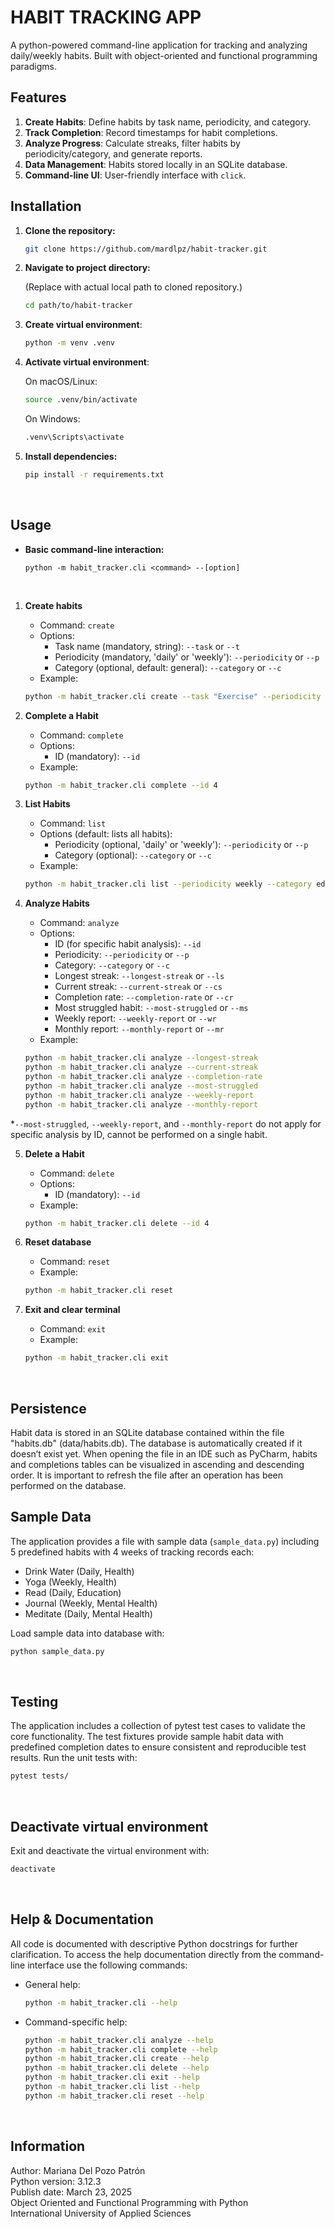 # HABIT TRACKING APP

A python-powered command-line application for tracking and analyzing daily/weekly habits. Built with object-oriented and functional programming paradigms.


## Features
1. **Create Habits**: Define habits by task name, periodicity, and category.
2. **Track Completion**: Record timestamps for habit completions.
3. **Analyze Progress**: Calculate streaks, filter habits by periodicity/category, and generate reports.
4. **Data Management**: Habits stored locally in an SQLite database.
4. **Command-line UI**: User-friendly interface with `click`.


## Installation

1. **Clone the repository:**
   ```bash
   git clone https://github.com/mardlpz/habit-tracker.git  
   ```

2. **Navigate to project directory:**

   (Replace with actual local path to cloned repository.)
   ```bash
   cd path/to/habit-tracker
   ```

3. **Create virtual environment**:
   ```bash
   python -m venv .venv
   ```
   
4. **Activate virtual environment**:
   
   On macOS/Linux:
   ```bash
   source .venv/bin/activate 
    ```
   On Windows:
    ```bash
   .venv\Scripts\activate
   ```

5. **Install dependencies:**
   ```bash
   pip install -r requirements.txt
   ```
<br/>

## Usage

- **Basic command-line interaction:**
   
      python -m habit_tracker.cli <command> --[option]
<br/>

1. **Create habits**
   - Command: `create`
   - Options:
     - Task name (mandatory, string): `--task` or `--t`
     - Periodicity (mandatory, 'daily' or 'weekly'): `--periodicity` or `--p`
     - Category (optional, default: general): `--category` or `--c`
   - Example:
   ```bash
   python -m habit_tracker.cli create --task "Exercise" --periodicity daily --category health
   ```

2. **Complete a Habit**
   - Command: `complete`
   - Options:
     - ID (mandatory): `--id`
   - Example:
   ```bash
   python -m habit_tracker.cli complete --id 4
   ```

3. **List Habits**
   - Command: `list`
   - Options (default: lists all habits):
     - Periodicity (optional, 'daily' or 'weekly'): `--periodicity` or `--p`
     - Category (optional): `--category` or `--c`
   - Example:
   ```bash
   python -m habit_tracker.cli list --periodicity weekly --category education
   ```

4. **Analyze Habits**
      - Command: `analyze`
      - Options:
        - ID (for specific habit analysis): `--id`
        - Periodicity: `--periodicity` or `--p`
        - Category: `--category` or `--c`
        - Longest streak: `--longest-streak` or `--ls`
        - Current streak: `--current-streak` or `--cs`
        - Completion rate: `--completion-rate` or `--cr`
        - Most struggled habit: `--most-struggled` or `--ms`
        - Weekly report: `--weekly-report` or `--wr`
        - Monthly report: `--monthly-report` or `--mr`
      - Example:
      ```bash
      python -m habit_tracker.cli analyze --longest-streak
      python -m habit_tracker.cli analyze --current-streak
      python -m habit_tracker.cli analyze --completion-rate
      python -m habit_tracker.cli analyze --most-struggled
      python -m habit_tracker.cli analyze --weekly-report
      python -m habit_tracker.cli analyze --monthly-report
      ```
   
*`--most-struggled`, `--weekly-report`, and `--monthly-report` do not apply for specific analysis by ID, cannot be performed on a single habit.

5. **Delete a Habit**
   - Command: `delete`
   - Options:
     - ID (mandatory): `--id`
   - Example:
   ```bash
   python -m habit_tracker.cli delete --id 4
   ```

6. **Reset database**
   - Command: `reset`
   - Example:
   ```bash
   python -m habit_tracker.cli reset
   ```

7. **Exit and clear terminal**
   - Command: `exit`
   - Example:
   ```bash
   python -m habit_tracker.cli exit
   ```
<br/>

## Persistence

Habit data is stored in an SQLite database contained within the file 
"habits.db" (data/habits.db). The database is automatically created if it doesn’t exist yet.
When opening the file in an IDE such as PyCharm, habits and completions tables can be visualized
in ascending and descending order. It is important to refresh the file after an operation has
been performed on the database.
<br/>

## Sample Data

The application provides a file with sample data (`sample_data.py`) including 5 predefined habits with 4 weeks of tracking records each:

- Drink Water (Daily, Health)
- Yoga (Weekly, Health)
- Read (Daily, Education)
- Journal (Weekly, Mental Health)
- Meditate (Daily, Mental Health)  

Load sample data into database with:
   ```bash
   python sample_data.py
   ```
<br/>
   
## Testing

The application includes a collection of pytest test cases to validate the core functionality. The test fixtures 
provide sample habit data with predefined completion dates to ensure consistent and reproducible test results.
Run the unit tests with:
   ```bash
   pytest tests/
   ```
<br/>

## Deactivate virtual environment 
Exit and deactivate the virtual environment with:
   ```bash
   deactivate
   ```
<br/>

## Help & Documentation 

All code is documented with descriptive Python docstrings for further clarification.
To access the help documentation directly from the command-line interface use the following commands:
- General help:
   ```bash
   python -m habit_tracker.cli --help
   ```
- Command-specific help:
   ```bash
   python -m habit_tracker.cli analyze --help
   python -m habit_tracker.cli complete --help
   python -m habit_tracker.cli create --help
   python -m habit_tracker.cli delete --help
   python -m habit_tracker.cli exit --help
   python -m habit_tracker.cli list --help
   python -m habit_tracker.cli reset --help
   ```
<br/>

## Information
Author: Mariana Del Pozo Patrón  
Python version: 3.12.3  
Publish date: March 23, 2025  
Object Oriented and Functional Programming with Python  
International University of Applied Sciences  


